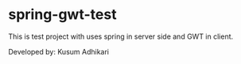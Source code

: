 spring-gwt-test
===============
This is test project with uses spring in server side and GWT in client.

Developed by:
Kusum Adhikari